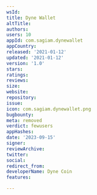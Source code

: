 ```yaml
---
wsId: 
title: Dyne Wallet
altTitle: 
authors: 
users: 10
appId: com.sagiam.dynewallet
appCountry: 
released: '2021-01-12'
updated: '2021-01-12'
version: '1.0'
stars: 
ratings: 
reviews: 
size: 
website: 
repository: 
issue: 
icon: com.sagiam.dynewallet.png
bugbounty: 
meta: removed
verdict: fewusers
appHashes: 
date: '2023-09-15'
signer: 
reviewArchive: 
twitter: 
social: 
redirect_from: 
developerName: Dyne Coin
features: 

---
```


